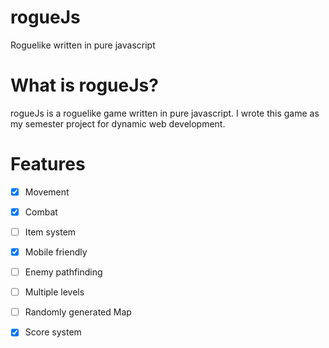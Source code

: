 # rogueJs
Roguelike written in pure javascript

# What is rogueJs?
rogueJs is a roguelike game written in pure javascript. I wrote this game as my semester project for dynamic web development.

# Features
- [x] Movement                
- [x] Combat             
- [ ] Item system
- [x] Mobile friendly        
- [ ] Enemy pathfinding      
- [ ] Multiple levels        
- [ ] Randomly generated Map 
- [X] Score system        

